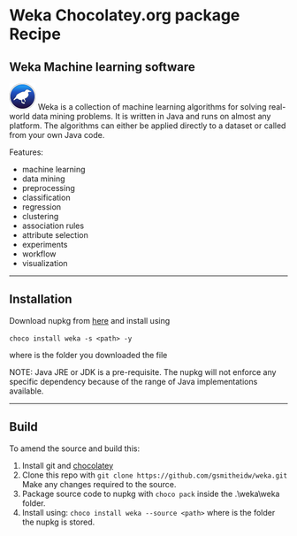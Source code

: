 # Weka Chocolatey.org package Recipe

## Weka Machine learning software

![Weka Logo](https://github.com/gsmitheidw/weka/blob/a61fab09f49ef13c6af8016809e0600a884d7438/weka.png "Weka Logo")
Weka is a collection of machine learning algorithms for solving real-world data mining problems. It is written in Java and runs on almost any platform. The algorithms can either be applied directly to a dataset or called from your own Java code.

Features:
* machine learning
* data mining
* preprocessing
* classification
* regression
* clustering
* association rules
* attribute selection
* experiments
* workflow
* visualization

---
## Installation

Download nupkg from [here](https://github.com/gsmitheidw/weka/releases/download/1.0/weka.3.8.5.nupkg) and install using

`choco install weka -s <path> -y`

where <path> is the folder you downloaded the file

NOTE: Java JRE or JDK is a pre-requisite. The nupkg will not enforce any specific dependency because of the range
of Java implementations available. 

---

## Build
To amend the source and build this:

1. Install git and [chocolatey](https://www.chocolatey.org)
2. Clone this repo with `git clone https://github.com/gsmitheidw/weka.git`
   Make any changes required to the source.
3. Package source code to nupkg with `choco pack` inside the .\weka\weka folder.
4. Install using: `choco install weka --source <path>` where <path> is the folder the nupkg is stored.

